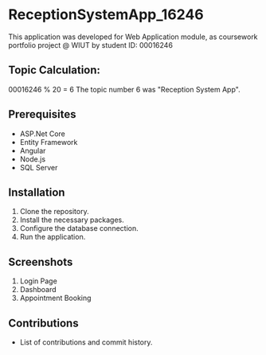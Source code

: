 # ReceptionSystemApp_16246
This application was developed for Web Application module, as coursework portfolio project @ WIUT by student ID: 00016246

## Topic Calculation:
00016246 % 20 = 6
The topic number 6 was "Reception System App".


## Prerequisites
- ASP.Net Core
- Entity Framework
- Angular
- Node.js
- SQL Server

## Installation
1. Clone the repository.
2. Install the necessary packages.
3. Configure the database connection.
4. Run the application.

## Screenshots
1. Login Page
2. Dashboard
3. Appointment Booking

## Contributions
- List of contributions and commit history.
